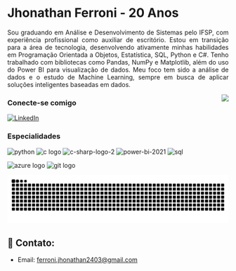 <h1>
    <span>Jhonathan Ferroni - 20 Anos</span>
</h1>

<p align="justify">
Sou graduando em Análise e Desenvolvimento de Sistemas pelo IFSP, com experiência profissional como auxiliar de escritório. Estou em transição para a área de tecnologia, desenvolvendo ativamente minhas habilidades em Programação Orientada a Objetos, Estatística, SQL, Python e C#. Tenho trabalhado com bibliotecas como Pandas, NumPy e Matplotlib, além do uso do Power BI para visualização de dados. Meu foco tem sido a análise de dados e o estudo de Machine Learning, sempre em busca de aplicar soluções inteligentes baseadas em dados.
</p>


<img src="https://github-readme-stats.vercel.app/api/top-langs/?username=Jhonathan-Ferroni&theme=gruvbox&cache_seconds=60&langs_count=5&show_icons=true" align="right">

### Conecte-se comigo
[![LinkedIn](https://img.shields.io/badge/-LinkedIn-FF0000?style=for-the-badge&logo=linkedin&logoColor=FFFFFF&color=003366)](https://www.linkedin.com/in/jhonathan-ferroni-67441b271)

### Especialidades
<div align="left">
  <img width="60" height="60" src="https://img.icons8.com/fluency/96/python.png" alt="python"/>
  <img src="https://cdn.jsdelivr.net/gh/devicons/devicon/icons/c/c-original.svg" height="60" alt="c logo"  />
  <img width="70" height="70" src="https://img.icons8.com/color/48/c-sharp-logo-2.png" alt="c-sharp-logo-2"/>
  <img width="60" height="60" src="https://img.icons8.com/fluency/48/power-bi-2021.png" alt="power-bi-2021"/>
  <img width="60" height="60" src="https://img.icons8.com/fluency/96/sql.png" alt="sql"/>
    <p>
  <img src="https://img.shields.io/badge/Microsoft Azure-0078D4?logo=microsoftazure&logoColor=white&style=for-the-badge" height="40" alt="azure logo"  />
  <img src="https://img.shields.io/badge/Git-F05032?logo=git&logoColor=white&style=for-the-badge" height="40" alt="git logo"  />

</div>

<img src="https://raw.githubusercontent.com/Jhonathan-Ferroni/Jhonathan-Ferroni/output/snake.svg" alt="Snake animation" />

###


## 🔗 Contato:

- Email: ferroni.jhonathan2403@gmail.com






